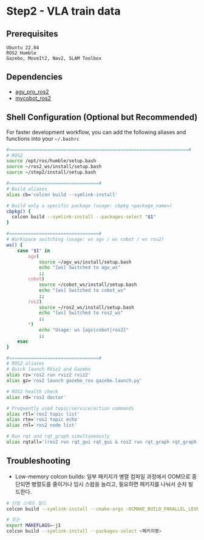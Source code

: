 # Step2 - VLA train data

## Prerequisites
```
Ubuntu 22.04
ROS2 Humble
Gazebo, MoveIt2, Nav2, SLAM Toolbox
```

## Dependencies
- [agv_pro_ros2](https://github.com/elephantrobotics/agv_pro_ros2.git)  
- [mycobot_ros2](https://github.com/elephantrobotics/mycobot_ros2.git)

## Shell Configuration (Optional but Recommended)

For faster development workflow, you can add the following aliases and functions
into your `~/.bashrc`

```bash
#==================================================================#
# ROS2
source /opt/ros/humble/setup.bash
source ~/ros2_ws/install/setup.bash
source ~/step2/install/setup.bash

#=================================#
# Build aliases
alias cb='colcon build --symlink-install'

# Build only a specific package (usage: cbpkg <package_name>)
cbpkg() {
  colcon build --symlink-install --packages-select "$1"
}

#=================================#
# Workspace switching (usage: ws agv / ws cobot / ws ros2)
ws() {
    case "$1" in
        agv)
            source ~/agv_ws/install/setup.bash
            echo "[ws] Switched to agv_ws"
            ;;
        cobot)
            source ~/cobot_ws/install/setup.bash
            echo "[ws] Switched to cobot_ws"
            ;;
        ros2)
            source ~/ros2_ws/install/setup.bash
            echo "[ws] Switched to ros2_ws"
            ;;
        *)
            echo "Usage: ws {agv|cobot|ros2}"
            ;;
    esac
}

#=================================#
# ROS2 aliases
# Quick launch RViz2 and Gazebo
alias rz='ros2 run rviz2 rviz2'
alias gz='ros2 launch gazebo_ros gazebo.launch.py'

# ROS2 health check
alias rd='ros2 doctor'

# Frequently used topic/service/action commands
alias rtl='ros2 topic list'
alias rte='ros2 topic echo'
alias rnl='ros2 node list'

# Run rqt and rqt_graph simultaneously
alias rqtall='(ros2 run rqt_gui rqt_gui & ros2 run rqt_graph rqt_graph &)'
```

## Troubleshooting

- Low-memory colcon builds: 일부 패키지가 병렬 컴파일 과정에서 OOM으로 중단되면 병렬도를 줄이거나 임시 스왑을 늘리고, 필요하면 패키지를 나눠서 순차 빌드한다.

```bash
# 단일 스레드 빌드
colcon build --symlink-install --cmake-args -DCMAKE_BUILD_PARALLEL_LEVEL=1

# 또는
export MAKEFLAGS=-j1
colcon build --symlink-install --packages-select <패키지명>
```
